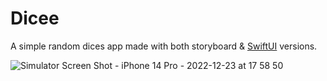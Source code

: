 # Dicee

A simple random dices app made with both storyboard & [SwiftUI](https://developer.apple.com/documentation/swiftui/) versions.

![Simulator Screen Shot - iPhone 14 Pro - 2022-12-23 at 17 58 50](https://user-images.githubusercontent.com/60455369/209405070-b7eb6659-b920-48af-af64-87a59ddd1b76.png)
